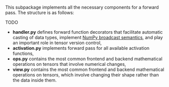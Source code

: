 This subpackage implements all the necessary components for a forward pass. The structure is as follows:

TODO
- **handler.py** defines forward function decorators that facilitate automatic casting of data types, implement [NumPy broadcast semantics](https://numpy.org/doc/stable/user/basics.broadcasting.html), and play an important role in tensor version control,
- **activation.py** implements forward pass for all available activation functions,
- **ops.py** contains the most common frontend and backend mathematical operations on tensors that involve numerical changes,
- **view.py** contains the most common frontend and backend mathematical operations on tensors, which involve changing their shape rather than the data inside them.